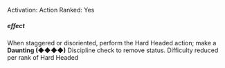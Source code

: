 Activation: Action
Ranked: Yes
##### effect
When staggered or disoriented, perform the
Hard Headed action; make a **Daunting
(◆◆◆◆)** Discipline check to remove
status. Difficulty reduced per rank of Hard
Headed